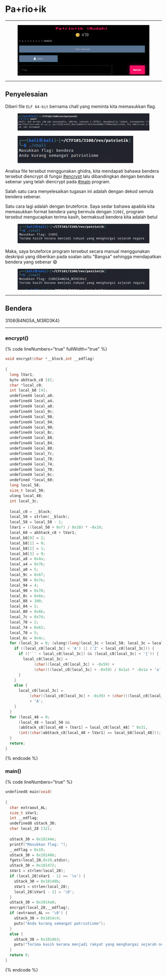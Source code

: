 # Pa+rio+ik

***

<figure><img src="../../../../.gitbook/assets/image (10).png" alt=""><figcaption></figcaption></figure>

***

## Penyelesaian

Diberi file `ELF 64-bit` bernama chall yang meminta kita memasukkan flag.

<figure><img src="../../../../.gitbook/assets/image (1) (1).png" alt=""><figcaption></figcaption></figure>

<figure><img src="../../../../.gitbook/assets/image (2) (1).png" alt=""><figcaption></figcaption></figure>

Analisa file tersebut menggunakan ghidra, kita mendapati bahawa bendera tersebut diencrypt di fungsi [#encrypt](pa+rio+ik.md#encrypt "mention") lalu dibandingkan dengan bendera sebenar yang telah diencrypt pada [#main](pa+rio+ik.md#main "mention") program.

Salah satu cara menyelesaikan tugasan ini adalah dengan dekod semula bendera sebenar.

Satu cara lagi adalah dengan bruteforce. Saya sedar bahawa apabila kita memasukkan format bendera yang bermula dengan `3108{`, program tersebut mengucapkan terima kasih, bermaksud bendera kita adalah betul

<figure><img src="../../../../.gitbook/assets/image (3) (1).png" alt=""><figcaption></figcaption></figure>

Maka, saya bruteforce program tersebut secara manual menggunakan deskripsi yang diberikan pada soalan iaitu "Bangsa" sehingga mendapatkan bendera yang sebenar 😄

<figure><img src="../../../../.gitbook/assets/image (4) (1).png" alt=""><figcaption></figcaption></figure>

***

## Bendera

3108{B4NG5A\_M3RD3K4}

***

### encrypt()

{% code lineNumbers="true" fullWidth="true" %}
```c
void encrypt(char *__block,int __edflag)

{
  long lVar1;
  byte abStack_c8 [8];
  char *local_c0;
  int local_b8 [4];
  undefined4 local_a8;
  undefined4 local_a4;
  undefined4 local_a0;
  undefined4 local_9c;
  undefined4 local_98;
  undefined4 local_94;
  undefined4 local_90;
  undefined4 local_8c;
  undefined4 local_88;
  undefined4 local_84;
  undefined4 local_80;
  undefined4 local_7c;
  undefined4 local_78;
  undefined4 local_74;
  undefined4 local_70;
  undefined4 local_6c;
  undefined *local_60;
  long local_58;
  size_t local_50;
  ulong local_48;
  int local_3c;
  
  local_c0 = __block;
  local_50 = strlen(__block);
  local_58 = local_50 - 1;
  lVar1 = ((local_50 + 0xf) / 0x10) * -0x10;
  local_60 = abStack_c8 + lVar1;
  local_b8[0] = 2;
  local_b8[1] = 0;
  local_b8[2] = 1;
  local_b8[3] = 9;
  local_a8 = 0x4a;
  local_a4 = 0x7b;
  local_a0 = 5;
  local_9c = 0x67;
  local_98 = 0x7e;
  local_94 = 4;
  local_90 = 0x78;
  local_8c = 0x6e;
  local_88 = 100;
  local_84 = 2;
  local_80 = 0x6b;
  local_7c = 0x7d;
  local_78 = 2;
  local_74 = 0x62;
  local_70 = 5;
  local_6c = 0x4c;
  for (local_3c = 0; (ulong)(long)local_3c < local_50; local_3c = local_3c + 1) {
    if ((local_c0[local_3c] < 'A') || ('Z' < local_c0[local_3c])) {
      if (('`' < local_c0[local_3c]) && (local_c0[local_3c] < '{')) {
        local_c0[local_3c] =
             (char)(local_c0[local_3c] + -0x59) +
             (char)((local_c0[local_3c] + -0x59) / 0x1a) * -0x1a + 'a';
      }
    }
    else {
      local_c0[local_3c] =
           (char)(local_c0[local_3c] + -0x39) + (char)((local_c0[local_3c] + -0x39) / 0x1a) * -0x1a
           + 'A';
    }
  }
  for (local_48 = 0;
      (local_48 < local_50 &&
      (abStack_c8[local_48 + lVar1] = local_c0[local_48] ^ 0x31,
      (int)(char)abStack_c8[local_48 + lVar1] == local_b8[local_48])); local_48 = local_48 + 1) {
  }
  return;
}
```
{% endcode %}

### main()

{% code lineNumbers="true" %}
```c
undefined8 main(void)

{
  char extraout_AL;
  size_t sVar1;
  int __edflag;
  undefined8 uStack_30;
  char local_28 [32];
  
  uStack_30 = 0x10144e;
  printf("Masukkan flag: ");
  __edflag = 0x19;
  uStack_30 = 0x101466;
  fgets(local_28,0x19,stdin);
  uStack_30 = 0x101472;
  sVar1 = strlen(local_28);
  if (local_28[sVar1 - 1] == '\n') {
    uStack_30 = 0x10148b;
    sVar1 = strlen(local_28);
    local_28[sVar1 - 1] = '\0';
  }
  uStack_30 = 0x1014a0;
  encrypt(local_28,__edflag);
  if (extraout_AL == '\0') {
    uStack_30 = 0x1014c4;
    puts("Anda kurang semangat patriotisme");
  }
  else {
    uStack_30 = 0x1014b3;
    puts("Terima kasih kerana menjadi rakyat yang menghargai sejarah negara");
  }
  return 0;
}
```
{% endcode %}
